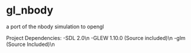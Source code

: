 gl_nbody
========

a port of the nbody simulation to opengl

Project Dependencies: 
-SDL 2.0\n
-GLEW 1.10.0 (Source included)\n
-glm (Source Included)\n
